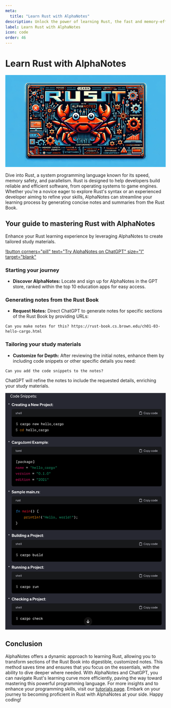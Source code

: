 ```yaml
---
meta:
  title: "Learn Rust with AlphaNotes"
description: Unlock the power of learning Rust, the fast and memory-efficient programming language, with AlphaNotes on ChatGPT. Follow our guide to generate and customize notes from the Rust Book efficiently.
label: Learn Rust with AlphaNotes
icon: code
order: 46
---
```


# Learn Rust with AlphaNotes

![](../../resources/rust-learning-banner.png)

Dive into Rust, a system programming language known for its speed, memory safety, and parallelism. Rust is designed to help developers build reliable and efficient software, from operating systems to game engines. Whether you're a novice eager to explore Rust's syntax or an experienced developer aiming to refine your skills, AlphaNotes can streamline your learning process by generating concise notes and summaries from the Rust Book.

## Your guide to mastering Rust with AlphaNotes

Enhance your Rust learning experience by leveraging AlphaNotes to create tailored study materials.

[!button corners="pill" text="Try AlphaNotes on ChatGPT" size="l" target="blank"](https://chat.openai.com/g/g-ZdfrSRAyo-alphanotes-gpt)

### Starting your journey

- **Discover AlphaNotes:** Locate and sign up for AlphaNotes in the GPT store, ranked within the top 10 education apps for easy access.

### Generating notes from the Rust Book

- **Request Notes:** Direct ChatGPT to generate notes for specific sections of the Rust Book by providing URLs:

```
Can you make notes for this? https://rust-book.cs.brown.edu/ch01-03-hello-cargo.html
```

### Tailoring your study materials

- **Customize for Depth:** After reviewing the initial notes, enhance them by including code snippets or other specific details you need:

```
Can you add the code snippets to the notes?
```

ChatGPT will refine the notes to include the requested details, enriching your study materials.

![](../../resources/rust-code-snippets.png)

## Conclusion

AlphaNotes offers a dynamic approach to learning Rust, allowing you to transform sections of the Rust Book into digestible, customized notes. This method saves time and ensures that you focus on the essentials, with the ability to dive deeper where needed. With AlphaNotes and ChatGPT, you can navigate Rust's learning curve more efficiently, paving the way toward mastering this powerful programming language. For more insights and to enhance your programming skills, visit our [tutorials page](https://www.alphanotes.one/tutorials/tutorial). Embark on your journey to becoming proficient in Rust with AlphaNotes at your side. Happy coding!
